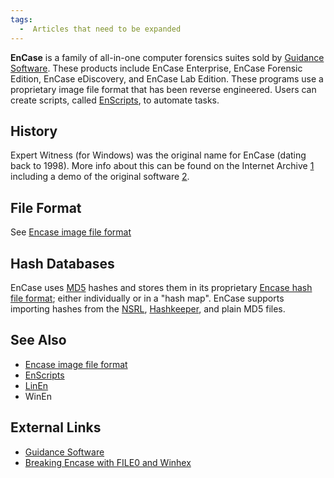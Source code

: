 ```yaml
---
tags:
  -  Articles that need to be expanded 
---
```

**EnCase** is a family of all-in-one computer forensics suites sold by
[Guidance Software](guidance_software.md). These products
include EnCase Enterprise, EnCase Forensic Edition, EnCase eDiscovery,
and EnCase Lab Edition. These programs use a proprietary image file
format that has been reverse engineered. Users can create scripts,
called [EnScripts](enscripts.md), to automate tasks.

## History

Expert Witness (for Windows) was the original name for EnCase (dating
back to 1998). More info about this can be found on the Internet Archive
[1](http://web.archive.org/web/19980504153628/http://guidancesoftware.com/)
including a demo of the original software
[2](http://web.archive.org/web/19980504153759/http://guidancesoftware.com/data/ewsetup.exe).

## File Format

See [Encase image file format](encase_image_file_format.md)

## Hash Databases

EnCase uses [MD5](md5.md) hashes and stores them in its
proprietary [Encase hash file format](encase_hash_files.md);
either individually or in a "hash map". EnCase supports importing hashes
from the [NSRL](national_software_reference_library.md),
[Hashkeeper](hashkeeper.md), and plain MD5 files.

## See Also

- [Encase image file format](encase_image_file_format.md)
- [EnScripts](enscripts.md)
- [LinEn](linen.md)
- WinEn

## External Links

- [Guidance Software](http://www.guidancesoftware.com)
- [Breaking Encase with FILE0 and
  Winhex](https://web.archive.org/web/20070310192503/http://www.safehack.com/Textware/forensic/Anti_Forensic_Break_Encase.pdf)